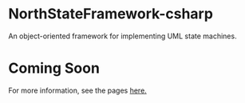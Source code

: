 NorthStateFramework-csharp
==========================

An object-oriented framework for implementing UML state machines.

Coming Soon
===========

For more information, see the pages <a href="http://northstatesoftware.github.io/NorthStateFramework-csharp/index.html">here.</a>
